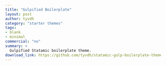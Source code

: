 ```yaml
---
title: "Gulpified Boilerplate"
layout: post
author: tyvdh
category: "starter themes"
tags:
- blank
- minimal
commercial: "no"
summary: >
  Gulpified Statamic boilerplate theme.
download_link: https://github.com/tyvdh/statamic-gulp-boilerplate-theme
---
```

